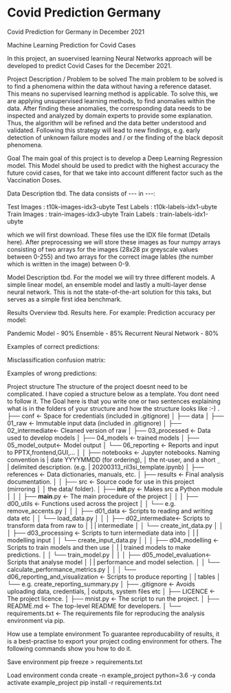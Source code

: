 # Covid Prediction Germany
Covid Prediction for Germany in December 2021

Machine Learning Prediction for Covid Cases

In this project, an suoervised learning Neural Networks approach will be developed to predict Covid Cases for the December 2021.

Project Description / Problem to be solved
The main problem to be solved is to find a phenomena within the data without having a reference dataset. This means no supervised learning method is applicable. To solve this, we are applying unsupervised learning methods, to find anomalies within the data. After finding these anomalies, the corresponding data needs to be inspected and analyzed by domain experts to provide some explanation. Thus, the algorithm will be refined and the data better understood and validated. Following this strategy will lead to new findings, e.g. early detection of unknown failure modes and / or the finding of the black deposit phenomena.

Goal
The main goal of this project is to develop a Deep Learning Regression model. This Model should be used to predict with the highest accuracy the future covid cases, for that we take into account different factor such as the Vaccination Doses.

Data Description
tbd.
The data consists of ---  in ---:

Test Images : t10k-images-idx3-ubyte
Test Labels : t10k-labels-idx1-ubyte
Train Images : train-images-idx3-ubyte
Train Labels : train-labels-idx1-ubyte

which we will first download.
These files use the IDX file format (Details here). After preprocessing we will store these images as four numpy arrays consisting of two arrays for the images (28x28 px greyscale values between 0-255) and two arrays for the correct image lables (the number which is written in the image) between 0-9.

Model Description
tbd.
For the model we will try three different models. A simple linear model, an ensemble model and lastly a multi-layer dense neural network. This is not the state-of-the-art solution for this taks, but serves as a simple first idea benchmark.

Results Overview
tbd.
Results here. For example:
Prediction accuracy per model:

Pandemic Model - 90%
Ensemble - 85%
Recurrent Neural Network - 80%

Examples of correct predictions:

Misclassification confusion matrix:

Examples of wrong predictions:


Project structure
The structure of the project doesnt need to be complicated. I have copied a structure below as a template. You dont need to follow it.
The Goal here is that you write one or two sentences explaining what is in the folders of your structure and how the structure looks like :-)
.
├── conf               <- Space for credentials (included in .gitignore)
│
├── data
│   ├── 01_raw         <- Immutable input data (included in .gitignore)
│   ├── 02_intermediate<- Cleaned version of raw
│   ├── 03_processed   <- Data used to develop models
│   ├── 04_models      <- trained models
│   ├── 05_model_output<- Model output
│   └── 06_reporting   <- Reports and input to PPTX,frontend,GUI,...
│
│
├── notebooks          <- Jupyter notebooks. Naming convention is
|                         date YYYYMMDD (for ordering),
│                         the nt-user, and a short `_`
|                         delimited description. (e.g.
|                         20200313_ril3si_template.ipynb)
│
├── references         <- Data dictionaries, manuals, etc.
│
├── results            <- Final analysis documentation.
│
│
├── src                <- Source code for use in this project (mirroring
│   │                     the data/ folder).
│   ├── __init__.py    <- Makes src a Python module
│   │
│   ├── __main__.py    <- The main procedure of the project
│   │
│   ├── d00_utils      <- Functions used across the project
│   │   └── e.g. remove_accents.py
│   │
│   ├── d01_data       <- Scripts to reading and writing data etc
│   │   └── load_data.py
│   │
│   ├── d02_intermediate<- Scripts to transform data from raw to
│   |   |                  intermediate
│   │   └── create_int_data.py
│   │
│   ├── d03_processing <- Scripts to turn intermediate data into
│   |   |                 modelling input
│   │   └── create_input_data.py
│   │
│   ├── d04_modelling  <- Scripts to train models and then use
│   |   |                  trained models to make predictions.
│   │   └── train_model.py
│   │
│   ├── d05_model_evaluation<- Scripts that analyse model
│   |   |                      performance and model selection.
│   │   └── calculate_performance_metrics.py
│   │
│   └── d06_reporting_and_visualization  <- Scripts to produce reporting
│       |                                   tables
│       └── e.g. create_reporting_summary.py
│
├── .gitignore         <- Avoids uploading data, credentials,
|                         outputs, system files etc
│
├── LICENCE            <- The project licence.
│
├── mnist.py           <- The script to run the project.
│
├── README.md          <- The top-level README for developers.
│
└── requirements.txt   <- The requirements file for reproducing the
                          analysis environment via pip.


How use a template environment
To guarantee reproducability of results, it is a best-practise to export your project coding environment for others. The following commands show you how to do it.

Save environment
pip freeze > requirements.txt

Load environment
conda create -n example_project python=3.6 -y
conda activate example_project
pip install -r requirements.txt
